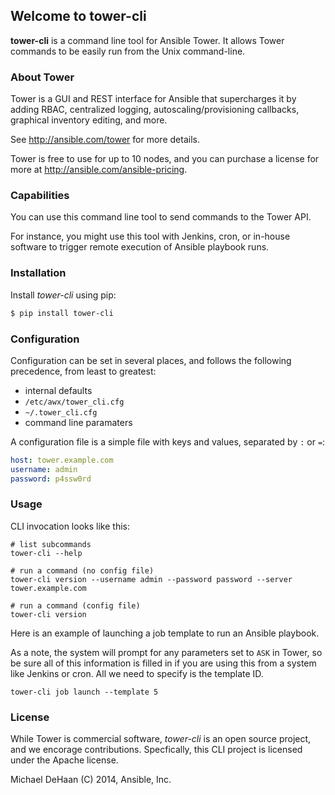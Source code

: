 ## Welcome to tower-cli

**tower-cli** is a command line tool for Ansible Tower. It allows Tower
commands to be easily run from the Unix command-line.


### About Tower

Tower is a GUI and REST interface for Ansible that supercharges it by adding
RBAC, centralized logging, autoscaling/provisioning callbacks, graphical
inventory editing, and more.

See http://ansible.com/tower for more details.  

Tower is free to use for up to 10 nodes, and you can purchase a license for
more at http://ansible.com/ansible-pricing.


### Capabilities

You can use this command line tool to send commands to the Tower API.

For instance, you might use this tool with Jenkins, cron, or in-house
software to trigger remote execution of Ansible playbook runs.


### Installation

Install _tower-cli_ using pip:

```bash
$ pip install tower-cli
```


### Configuration

Configuration can be set in several places, and follows the following
precedence, from least to greatest:

  * internal defaults
  * `/etc/awx/tower_cli.cfg`
  * `~/.tower_cli.cfg`
  * command line paramaters

A configuration file is a simple file with keys and values, separated by
`:` or `=`:

```yaml
host: tower.example.com
username: admin
password: p4ssw0rd
```

### Usage

CLI invocation looks like this:

```
# list subcommands
tower-cli --help

# run a command (no config file)
tower-cli version --username admin --password password --server tower.example.com

# run a command (config file)
tower-cli version
```

Here is an example of launching a job template to run an Ansible playbook.

As a note, the system will prompt for any parameters set to `ASK` in Tower,
so be sure all of this information is filled in if you are using this from a
system like Jenkins or cron.  All we need to specify is the template ID.

```
tower-cli job launch --template 5
```

### License

While Tower is commercial software, _tower-cli_ is an open source project,
and we encorage contributions.  Specfically, this CLI project is licensed
under the Apache license.

Michael DeHaan
(C) 2014, Ansible, Inc.
